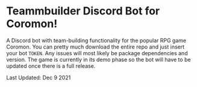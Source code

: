 # Teammbuilder Discord Bot for Coromon!
A Discord bot with team-building functionality for the popular RPG game Coromon. You can pretty much download the entire repo and just insert your bot `TOKEN`. Any issues will most likely be package dependencies and version. The game is currently in its demo phase so the bot will have to be updated once there is a full release.

Last Updated: Dec 9 2021

